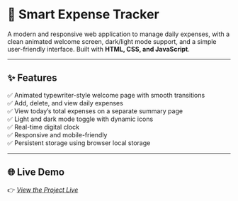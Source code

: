 # 🚀 Smart Expense Tracker

A modern and responsive web application to manage daily expenses, with a clean animated welcome screen, dark/light mode support, and a simple user-friendly interface. Built with **HTML, CSS, and JavaScript**.

---

## ✨ Features

✅ Animated typewriter-style welcome page with smooth transitions  
✅ Add, delete, and view daily expenses  
✅ View today’s total expenses on a separate summary page  
✅ Light and dark mode toggle with dynamic icons  
✅ Real-time digital clock  
✅ Responsive and mobile-friendly  
✅ Persistent storage using browser local storage

---

## 🌐 Live Demo

👉 [*View the Project Live*](https://supratimsensarma.github.io/Smart-Expense-Tracker/)
